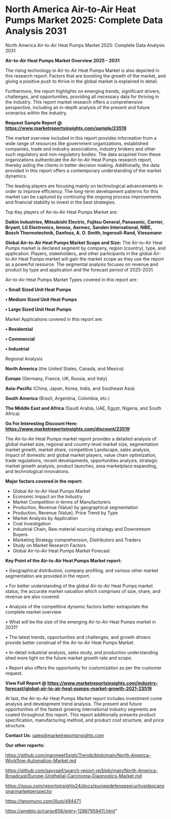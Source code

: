 # North America Air-to-Air Heat Pumps Market 2025: Complete Data Analysis 2031
 North America Air-to-Air Heat Pumps Market 2025: Complete Data Analysis 2031

<Strong> Air-to-Air Heat Pumps Market Overview 2025 - 2031</strong>

The rising technology in Air-to-Air Heat Pumps Market is also depicted in this research report. Factors that are boosting the growth of the market, and giving a positive push to thrive in the global market is explained in detail.

Furthermore, the report highlights on emerging trends, significant drivers, challenges, and opportunities, providing all necessary data for thriving in the industry. This report market research offers a comprehensive perspective, including an in-depth analysis of the present and future scenarios within the industry.

<strong>Request Sample Report @ <a href=https://www.marketreportsinsights.com/sample/23519>https://www.marketreportsinsights.com/sample/23519</a></strong>

The market overview included in this report provides information from a wide range of resources like government organizations, established companies, trade and industry associations, industry brokers and other such regulatory and non-regulatory bodies. The data acquired from these organizations authenticate the Air-to-Air Heat Pumps research report, thereby aiding the clients in better decision making. Additionally, the data provided in this report offers a contemporary understanding of the market dynamics.

The leading players are focusing mainly on technological advancements in order to improve efficiency. The long-term development patterns for this market can be captured by continuing the ongoing process improvements and financial stability to invest in the best strategies.

Top Key players of Air-to-Air Heat Pumps Market are:

<strong>Daikin Industries, Mitsubishi Electric, Fujitsu General, Panasonic, Carrier, Bryant, LG Electronics, lennox, Aermec, Sanden International, NIBE, Bosch Thermotechnik, Danfoss, A. O. Smith, Ingersoll-Rand, Viessmann</strong>

<strong><b>Global Air-to-Air Heat Pumps Market Scope and Size:</b></strong>
The Air-to-Air Heat Pumps market is declared segment by company, region (country), type, and application. Players, stakeholders, and other participants in the global Air-to-Air Heat Pumps market will gain the market scope as they use the report as a powerful resource. The segmental analysis focuses on revenue and product by type and application and the forecast period of 2025-2031.

Air-to-Air Heat Pumps Market Types covered in this report are:

<strong>• Small Sized Unit Heat Pumps

• Medium Sized Unit Heat Pumps

• Large Sized Unit Heat Pumps</strong>

Market Applications covered in this report are:

<strong>• Residential

• Commercial

• Industrial</strong> 

Regional Analysis

<strong>North America</strong> (the United States, Canada, and Mexico)

<strong>Europe</strong> (Germany, France, UK, Russia, and Italy)

<strong>Asia-Pacific</strong> (China, Japan, Korea, India, and Southeast Asia)

<strong>South America</strong> (Brazil, Argentina, Colombia, etc.)

<strong>The Middle East and Africa</strong> (Saudi Arabia, UAE, Egypt, Nigeria, and South Africa)

<strong>Go For Interesting Discount Here: <a href=https://www.marketreportsinsights.com/discount/23519>https://www.marketreportsinsights.com/discount/23519</a></strong>

The Air-to-Air Heat Pumps market report provides a detailed analysis of global market size, regional and country-level market size, segmentation market growth, market share, competitive Landscape, sales analysis, impact of domestic and global market players, value chain optimization, trade regulations, recent developments, opportunities analysis, strategic market growth analysis, product launches, area marketplace expanding, and technological innovations.

<strong><b>Major factors covered in the report:</b></strong>
<ul>
  <li>Global Air-to-Air Heat Pumps Market </li>
  <li>Economic Impact on the Industry</li>
  <li>Market Competition in terms of Manufacturers</li>
  <li>Production, Revenue (Value) by geographical segmentation</li>
  <li>Production, Revenue (Value), Price Trend by Type</li>
  <li>Market Analysis by Application</li>
  <li>Cost Investigation</li>
  <li>Industrial Chain, Raw material sourcing strategy and Downstream Buyers</li>
  <li>Marketing Strategy comprehension, Distributors and Traders</li>
  <li>Study on Market Research Factors</li>
  <li>Global Air-to-Air Heat Pumps Market Forecast</li>
</ul>

<strong><b>Key Point of the Air-to-Air Heat Pumps Market report:</b></strong>

• Geographical distribution, company profiling, and various other market segmentation are provided in the report.

• For better understanding of the global Air-to-Air Heat Pumps market status, the accurate market valuation which comprises of size, share, and revenue are also covered.

• Analysis of the competitive dynamic factors better extrapolate the complete market overview

• What will be the size of the emerging Air-to-Air Heat Pumps market in 2031?

• The latest trends, opportunities and challenges, and growth drivers provide better construal of the Air-to-Air Heat Pumps Market.

• In-detail industrial analysis, sales study, and production understanding shed more light on the future market growth rate and scope.

• Report also offers the opportunity for customization as per the customer request.

<strong><b>View Full Report @ <a href=https://www.marketreportsinsights.com/industry-forecast/global-air-to-air-heat-pumps-market-growth-2021-23519>https://www.marketreportsinsights.com/industry-forecast/global-air-to-air-heat-pumps-market-growth-2021-23519</a></b></strong>


At last, the Air-to-Air Heat Pumps Market report includes investment come analysis and development trend analysis. The present and future opportunities of the fastest growing international industry segments are coated throughout this report. This report additionally presents product specification, manufacturing method, and product cost structure, and price structure.

<strong>Contact Us:</strong>
sales@marketreportsinsights.com

<strong>Our other reports:</strong>

<a href=https://github.com/manmeet5sigh/Trends/blob/main/North-America-Workflow-Automation-Market.md>https://github.com/manmeet5sigh/Trends/blob/main/North-America-Workflow-Automation-Market.md</a>

<a href=https://github.com/sayysaif/search-report-re/blob/main/North-America-Broadcast/Europe-Urothelial-Carcinoma-Diagnostics-Market.md>https://github.com/sayysaif/search-report-re/blob/main/North-America-Broadcast/Europe-Urothelial-Carcinoma-Diagnostics-Market.md</a>

<a href=https://issuu.com/reportsinsights24/docs/europedefensesecuritysidescansonarmarketperspectiv>https://issuu.com/reportsinsights24/docs/europedefensesecuritysidescansonarmarketperspectiv</a>

<a href=https://tanomuno.com/illust/484471>https://tanomuno.com/illust/484471</a>

<a href=https://ameblo.jp/cargo656/entry-12887959411.html>https://ameblo.jp/cargo656/entry-12887959411.html</a>"
